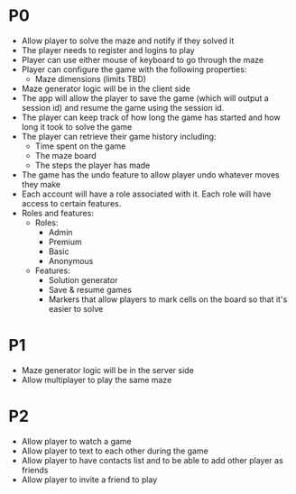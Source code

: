 # P0
- Allow player to solve the maze and notify if they solved it
- The player needs to register and logins to play
- Player can use either mouse of keyboard to go through the maze
- Player can configure the game with the following properties:
  - Maze dimensions (limits TBD)
- Maze generator logic will be in the client side
- The app will allow the player to save the game (which will output a session id) and resume the game using the session id.
- The player can keep track of how long the game has started and how long it took to solve the game
- The player can retrieve their game history including:
  - Time spent on the game
  - The maze board
  - The steps the player has made
- The game has the undo feature to allow player undo whatever moves they make
- Each account will have a role associated with it. Each role will have access to certain features.
- Roles and features:
  - Roles:
    - Admin
    - Premium
    - Basic
    - Anonymous
  - Features:
    - Solution generator
    - Save & resume games
    - Markers that allow players to mark cells on the board so that it's easier to solve

# P1
- Maze generator logic will be in the server side
- Allow multiplayer to play the same maze

# P2
- Allow player to watch a game
- Allow player to text to each other during the game
- Allow player to have contacts list and to be able to add other player as friends
- Allow player to invite a friend to play